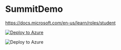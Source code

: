 # SummitDemo


https://docs.microsoft.com/en-us/learn/roles/student

[![Deploy to Azure](https://aka.ms/deploytoazurebutton)](https://portal.azure.com/#create/Microsoft.Template/uri/https%3A%2F%2Fraw.githubusercontent.com%2FAzure%2Fazure-quickstart-templates%2Fmaster%2F101-storage-account-create%2Fazuredeploy.json)

![Deploy to Azure](https://user-images.githubusercontent.com/79763024/109398578-a1fc0900-78f2-11eb-9a1a-3f3594f32db4.PNG)
